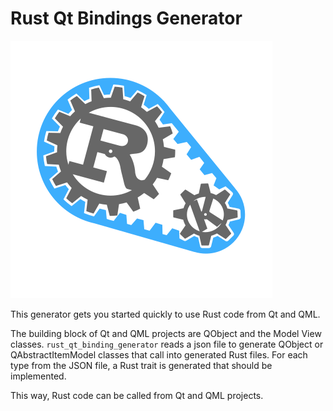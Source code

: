 # Rust Qt Bindings Generator

![Rust Qt Bindings](logo.svg)

This generator gets you started quickly to use Rust code from Qt and QML.

The building block of Qt and QML projects are QObject and the Model View classes. `rust_qt_binding_generator` reads a json file to generate QObject or QAbstractItemModel classes that call into generated Rust files. For each type from the JSON file, a Rust trait is generated that should be implemented.

This way, Rust code can be called from Qt and QML projects.
